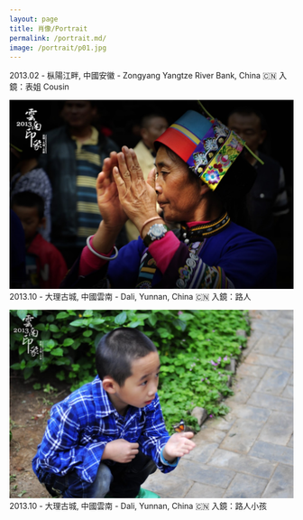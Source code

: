 ```yaml
---
layout: page
title: 肖像/Portrait
permalink: /portrait.md/
image: /portrait/p01.jpg
---
```

2013.02 - 枞陽江畔, 中國安徽 - Zongyang Yangtze River Bank, China 🇨🇳 
入鏡：表姐 Cousin


![](/img/portrait/p02.jpg)
2013.10 - 大理古城, 中國雲南 - Dali, Yunnan, China 🇨🇳 
入鏡：路人 


![](/img/portrait/p03.jpg)
2013.10 - 大理古城, 中國雲南 - Dali, Yunnan, China 🇨🇳 
入鏡：路人小孩
